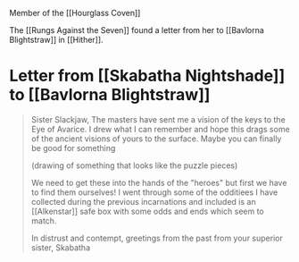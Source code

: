 Member of the [[Hourglass Coven]]

The [[Rungs Against the Seven]] found a letter from her to [[Bavlorna Blightstraw]] in [[Hither]].


# Letter from [[Skabatha Nightshade]] to [[Bavlorna Blightstraw]] 
> Sister Slackjaw,
> 	The masters have sent me a vision of the keys to the Eye of Avarice. I drew what I can remember and hope this drags some of the ancient visions of yours to the surface. Maybe you can finally be good for something
> 	
> 	(drawing of something that looks like the puzzle pieces)
> 	
> 	We need to get these into the hands of the "heroes" but first we have to find them ourselves! I went through some of the odditiees I have collected during the previous incarnations and included is an [[Alkenstar]] safe box with some odds and ends which seem to match.
> 	
> 	In distrust and contempt, greetings from the past from your superior sister,
> 	Skabatha


